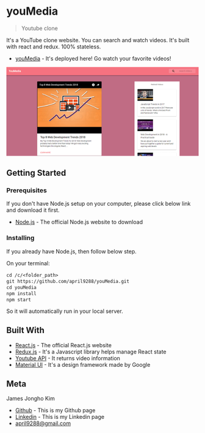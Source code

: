 # youMedia
> Youtube clone

It's a YouTube clone website. You can search and watch videos. It's built with react and redux. 100% stateless.

* [youMedia](https://april9288.github.io/youMedia/) - It's deployed here! Go watch your favorite videos!

![](sample.png)

## Getting Started

### Prerequisites

If you don't have Node.js setup on your computer, please click below link and download it first.

* [Node.js](https://nodejs.org/en/) - The official Node.js website to download

### Installing

If you already have Node.js, then follow below step.

On your terminal:

```
cd /c/<folder_path>
git https://github.com/april9288/youMedia.git
cd youMedia
npm install
npm start

```

So it will automatically run in your local server.

## Built With

* [React.js](https://reactjs.org/) - The official React.js website
* [Redux.js](https://redux.js.org/) - It's a Javascript library helps manage React state
* [Youtube API](hhttps://youtube.com) - It returns video information
* [Material UI](https://material-ui.com/) - It's a design framework made by Google

## Meta

James Jongho Kim 
- [Github](https://github.com/april9288) - This is my Github page
- [Linkedin](https://www.linkedin.com/in/jongho-kim-b05618170/) - This is my Linkedin page
- april9288@gmail.com
